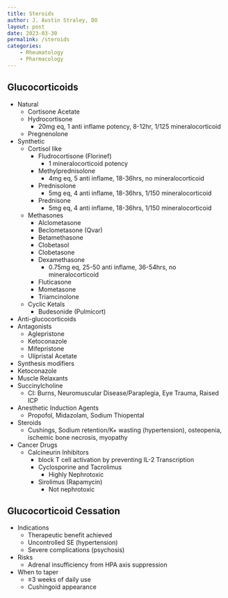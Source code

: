 ```yaml
---
title: Steroids
author: J. Austin Straley, DO
layout: post
date: 2023-03-30
permalink: /steroids
categories:
    - Rheumatology
    - Pharmacology
---
```


## Glucocorticoids
- Natural
  - Cortisone Acetate
  - Hydrocortisone
    - 20mg eq, 1 anti inflame potency, 8-12hr, 1/125 mineralocorticoid
  - Pregnenolone
- Synthetic
  - Cortisol like
    - Fludrocortisone (Florinef)
      - 1 mineralocorticoid potency
    - Methylprednisolone
      - 4mg eq, 5 anti inflame, 18-36hrs, no mineralocorticoid
    - Prednisolone
      - 5mg eq, 4 anti inflame, 18-36hrs, 1/150 mineralocorticoid
    - Prednisone
      - 5mg eq, 4 anti inflame, 18-36hrs, 1/150 mineralocorticoid
  - Methasones
    - Alclometasone
    - Beclometasone (Qvar)
    - Betamethasone
    - Clobetasol
    - Clobetasone
    - Dexamethasone
      - 0.75mg eq, 25-50 anti inflame, 36-54hrs, no mineralocorticoid
    - Fluticasone
    - Mometasone
    - Triamcinolone
  - Cyclic Ketals
    - Budesonide (Pulmicort)
- Anti-glucocorticoids
- Antagonists
  - Aglepristone
  - Ketoconazole
  - Mifepristone
  - Ulipristal Acetate
- Synthesis modifiers
- Ketoconazole
- Muscle Relaxants
- Succinylcholine
  - CI: Burns, Neuromuscular Disease/Paraplegia, Eye Trauma, Raised ICP
- Anesthetic Induction Agents
  - Propofol, Midazolam, Sodium Thiopental
- Steroids
    - Cushings, Sodium retention/K+ wasting (hypertension), osteopenia, ischemic bone necrosis, myopathy
- Cancer Drugs
  - Calcineurin Inhibitors
    - block T cell activation by preventing IL-2 Transcription
    - Cyclosporine and Tacrolimus
      - Highly Nephrotoxic
    - Sirolimus (Rapamycin)
      - Not nephrotoxic

## Glucocorticoid Cessation
- Indications
  - Therapeutic benefit achieved
  - Uncontrolled SE (hypertension)
  - Severe complications (psychosis)
- Risks
  - Adrenal insufficiency from HPA axis suppression
- When to taper
  - ≥3 weeks of daily use
  - Cushingoid appearance
